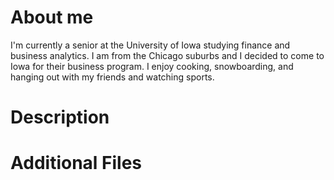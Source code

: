 # About me

I'm currently a senior at the University of Iowa studying finance and business analytics. I am from the Chicago suburbs and I decided to come to Iowa for their business program. I enjoy cooking, snowboarding, and hanging out with my friends and watching sports. 

# Description

# Additional Files


